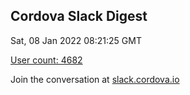 ## Cordova Slack Digest
Sat, 08 Jan 2022 08:21:25 GMT

[User count: 4682](https://cordova.slack.com/)


Join the conversation at [slack.cordova.io](http://slack.cordova.io/)
